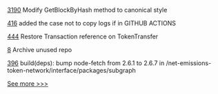 
[3190](https://github.com/hyperledger/fabric/pull/3190) Modify GetBlockByHash method to canonical style

[416](https://github.com/hyperledger/aries-agent-test-harness/pull/416) added the case not to copy logs if in GITHUB ACTIONS

[444](https://github.com/hyperledger/firefly/pull/444) Restore Transaction reference on TokenTransfer

[8](https://github.com/hyperledger/cello-analytics/pull/8) Archive unused repo

[396](https://github.com/hyperledger-labs/blockchain-carbon-accounting/pull/396) build(deps): bump node-fetch from 2.6.1 to 2.6.7 in /net-emissions-token-network/interface/packages/subgraph


[See more >>>](https://start-here.hyperledger.org/pull-requests)
